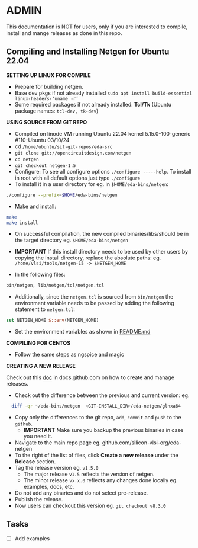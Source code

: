 # ADMIN
This documentation is NOT for users, only if you are interested to compile, install and mange releases as done in this repo.

## Compiling and Installing Netgen for Ubuntu 22.04

**SETTING UP LINUX FOR COMPILE**

- Prepare for building netgen. 
- Base dev pkgs if not already installed ```sudo apt install build-essential linux-headers-‘uname -r‘```
- Some required packages if not already installed: **Tcl/Tk** (Ubuntu package names: ```tcl-dev, tk-dev```)
 
**USING SOURCE FROM GIT REPO**

- Compiled on linode VM running Ubuntu 22.04 kernel  5.15.0-100-generic #110-Ubuntu 03/10/24
- cd ```/home/ubuntu/sit-git-repos/eda-src```
- ```git clone git://opencircuitdesign.com/netgen```
- ```cd netgen```
- ```git checkout netgen-1.5```
- Configure: To see all configure options ```./configure -----help```. To install in root with all default options just type ```./configure```
- To install it in a user directory for eg. in ```$HOME/eda-bins/netgen```: 
```bash 
./configure --prefix=$HOME/eda-bins/netgen
```
- Make and install:
```bash
make
make install
```
- On successful compilation, the new compiled binaries/libs/should be in the target directory eg. ```$HOME/eda-bins/netgen```
  
- **IMPORTANT** If this install directory needs to be used by other users by copying the install directory, replace the absolute paths: eg. ```/home/vlsi/tools/netgen-15 -> $NETGEN_HOME```
- In the following files:
```bash
bin/netgen, lib/netgen/tcl/netgen.tcl
```
- Additionally, since the ```netgen.tcl``` is sourced from ```bin/netgen``` the environment variable needs to be passed by adding the following statement to ```netgen.tcl```:
```tcl
set NETGEN_HOME $::env(NETGEN_HOME)
```
- Set the environment variables as shown in [README.md](README.md)

**COMPILING FOR CENTOS**
- Follow the same steps as ngspice and magic

**CREATING A NEW RELEASE**

Check out this [doc](https://docs.github.com/en/github/administering-a-repository/releasing-projects-on-github/managing-releases-in-a-repository) in docs.github.com on how to create and manage releases.
  
- Check out the difference between the previous and current version: eg.
```bash
  diff -qr ~/eda-bins/netgen  <GIT-INSTALL_DIR>/eda-netgen/glnxa64
```
- Copy only the differences to the git repo, `add`, `commit` and `push` to the `github`.
  - **IMPORTANT** Make sure you backup the previous binaries in case you need it.
- Navigate to the main repo page eg. github.com/silicon-vlsi-org/eda-netgen
- To the right of the list of files, click **Create a new release** under the **Release** section.
- Tag the release version eg. ```v1.5.0```
  - The major release ```v1.5``` reflects the version of netgen.
  - The minor release ```vx.x.0``` reflects any changes done locally eg. examples, docs, etc.
- Do not add any binaries and do not select pre-release.
- Publish the release. 
- Now users can checkout this version eg. ```git checkout v8.3.0```
  
## Tasks
- [ ] Add examples


[OpenRAM]:              https://openram.soe.ucsc.edu/
[OpenRAMgit]:           https://github.com/VLSIDA/OpenRAM 
[OpenRAMpaper]:         https://ieeexplore.ieee.org/document/7827670/
[SCMOS]:                https://www.mosis.com/files/scmos/scmos.pdf
[NGSpice]:              http://ngspice.sourceforge.net
[NGSpiceMan]:           http://ngspice.sourceforge.net/docs/ngspice-html-manual/manual.xhtml
[Magic]:                http://opencircuitdesign.com/magic/
[Netgen]:               http://opencircuitdesign.com/netgen/


